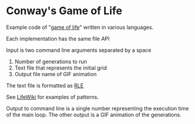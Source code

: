# Conway's Game of Life

Example code of "[game of life](https://en.wikipedia.org/wiki/Conway's_Game_of_Life)" written in various languages.

Each implementation has the same file API

Input is two command line arguments separated by a space

1. Number of generations to run
1. Text file that represents the initial grid
1. Output file name of GIF animation

The text file is formatted as [RLE](http://conwaylife.com/wiki/Rle)

See [LifeWiki](http://conwaylife.com/wiki/Main_Page) for examples of patterns. 

Output to command line is a single number representing the execution time of the main loop.
The other output is a GIF animation of the generations.
